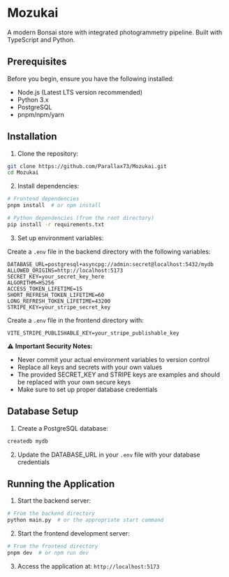 # Mozukai 

A modern Bonsai store with integrated photogrammetry pipeline. Built with TypeScript and Python.


## Prerequisites

Before you begin, ensure you have the following installed:
- Node.js (Latest LTS version recommended)
- Python 3.x
- PostgreSQL
- pnpm/npm/yarn

## Installation

1. Clone the repository:
```bash
git clone https://github.com/Parallax73/Mozukai.git
cd Mozukai
```

2. Install dependencies:
```bash
# Frontend dependencies
pnpm install  # or npm install

# Python dependencies (from the root directory)
pip install -r requirements.txt
```

3. Set up environment variables:

Create a `.env` file in the backend directory with the following variables:
```env
DATABASE_URL=postgresql+asyncpg://admin:secret@localhost:5432/mydb
ALLOWED_ORIGINS=http://localhost:5173
SECRET_KEY=your_secret_key_here
ALGORITHM=HS256
ACCESS_TOKEN_LIFETIME=15
SHORT_REFRESH_TOKEN_LIFETIME=60
LONG_REFRESH_TOKEN_LIFETIME=43200
STRIPE_KEY=your_stripe_secret_key
```

Create a `.env` file in the frontend directory with:
```env
VITE_STRIPE_PUBLISHABLE_KEY=your_stripe_publishable_key
```

⚠️ **Important Security Notes:**
- Never commit your actual environment variables to version control
- Replace all keys and secrets with your own values
- The provided SECRET_KEY and STRIPE keys are examples and should be replaced with your own secure keys
- Make sure to set up proper database credentials

## Database Setup

1. Create a PostgreSQL database:
```bash
createdb mydb
```

2. Update the DATABASE_URL in your `.env` file with your database credentials

## Running the Application

1. Start the backend server:
```bash
# From the backend directory
python main.py  # or the appropriate start command
```

2. Start the frontend development server:
```bash
# From the frontend directory
pnpm dev  # or npm run dev
```

3. Access the application at: `http://localhost:5173`


